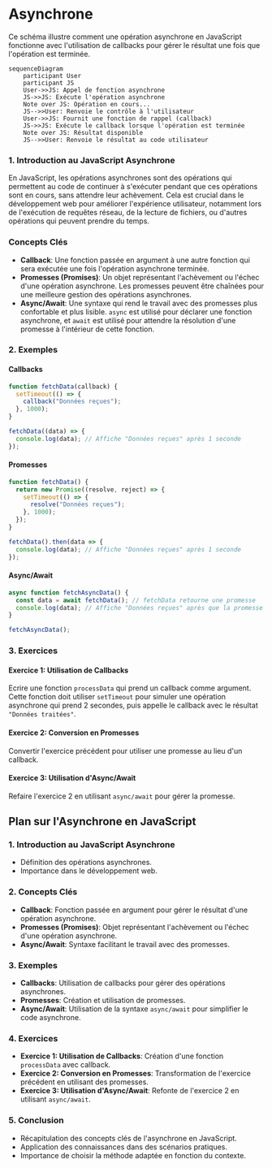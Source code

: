 # Asynchrone

Ce schéma illustre comment une opération asynchrone en JavaScript fonctionne avec l'utilisation de callbacks pour gérer le résultat une fois que l'opération est terminée.

```mermaid
sequenceDiagram
    participant User
    participant JS
    User->>JS: Appel de fonction asynchrone
    JS->>JS: Exécute l'opération asynchrone
    Note over JS: Opération en cours...
    JS-->>User: Renvoie le contrôle à l'utilisateur
    User->>JS: Fournit une fonction de rappel (callback)
    JS->>JS: Exécute le callback lorsque l'opération est terminée
    Note over JS: Résultat disponible
    JS-->>User: Renvoie le résultat au code utilisateur
```

### 1. Introduction au JavaScript Asynchrone

En JavaScript, les opérations asynchrones sont des opérations qui permettent au code de continuer à s'exécuter pendant que ces opérations sont en cours, sans attendre leur achèvement. Cela est crucial dans le développement web pour améliorer l'expérience utilisateur, notamment lors de l'exécution de requêtes réseau, de la lecture de fichiers, ou d'autres opérations qui peuvent prendre du temps.

### Concepts Clés

- **Callback**: Une fonction passée en argument à une autre fonction qui sera exécutée une fois l'opération asynchrone terminée.
- **Promesses (Promises)**: Un objet représentant l'achèvement ou l'échec d'une opération asynchrone. Les promesses peuvent être chaînées pour une meilleure gestion des opérations asynchrones.
- **Async/Await**: Une syntaxe qui rend le travail avec des promesses plus confortable et plus lisible. `async` est utilisé pour déclarer une fonction asynchrone, et `await` est utilisé pour attendre la résolution d'une promesse à l'intérieur de cette fonction.

### 2. Exemples

#### Callbacks

```javascript
function fetchData(callback) {
  setTimeout(() => {
    callback("Données reçues");
  }, 1000);
}

fetchData((data) => {
  console.log(data); // Affiche "Données reçues" après 1 seconde
});
```

#### Promesses

```javascript
function fetchData() {
  return new Promise((resolve, reject) => {
    setTimeout(() => {
      resolve("Données reçues");
    }, 1000);
  });
}

fetchData().then(data => {
  console.log(data); // Affiche "Données reçues" après 1 seconde
});
```

#### Async/Await

```javascript
async function fetchAsyncData() {
  const data = await fetchData(); // fetchData retourne une promesse
  console.log(data); // Affiche "Données reçues" après que la promesse soit résolue
}

fetchAsyncData();
```

### 3. Exercices

#### Exercice 1: Utilisation de Callbacks
Ecrire une fonction `processData` qui prend un callback comme argument. Cette fonction doit utiliser `setTimeout` pour simuler une opération asynchrone qui prend 2 secondes, puis appelle le callback avec le résultat `"Données traitées"`.

#### Exercice 2: Conversion en Promesses
Convertir l'exercice précédent pour utiliser une promesse au lieu d'un callback.

#### Exercice 3: Utilisation d'Async/Await
Refaire l'exercice 2 en utilisant `async/await` pour gérer la promesse.

## Plan sur l'Asynchrone en JavaScript

### 1. Introduction au JavaScript Asynchrone
   - Définition des opérations asynchrones.
   - Importance dans le développement web.

### 2. Concepts Clés
   - **Callback**: Fonction passée en argument pour gérer le résultat d'une opération asynchrone.
   - **Promesses (Promises)**: Objet représentant l'achèvement ou l'échec d'une opération asynchrone.
   - **Async/Await**: Syntaxe facilitant le travail avec des promesses.

### 3. Exemples
   - **Callbacks**: Utilisation de callbacks pour gérer des opérations asynchrones.
   - **Promesses**: Création et utilisation de promesses.
   - **Async/Await**: Utilisation de la syntaxe `async/await` pour simplifier le code asynchrone.

### 4. Exercices
   - **Exercice 1: Utilisation de Callbacks**: Création d'une fonction `processData` avec callback.
   - **Exercice 2: Conversion en Promesses**: Transformation de l'exercice précédent en utilisant des promesses.
   - **Exercice 3: Utilisation d'Async/Await**: Refonte de l'exercice 2 en utilisant `async/await`.

### 5. Conclusion
   - Récapitulation des concepts clés de l'asynchrone en JavaScript.
   - Application des connaissances dans des scénarios pratiques.
   - Importance de choisir la méthode adaptée en fonction du contexte.